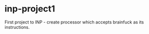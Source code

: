 # inp-project1

First project to INP - create processor which accepts brainfuck as its instructions.
